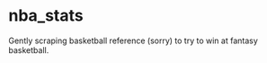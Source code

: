 # nba_stats

<!-- badges: start -->
<!-- badges: end -->

Gently scraping basketball reference (sorry) to try to win at fantasy basketball.